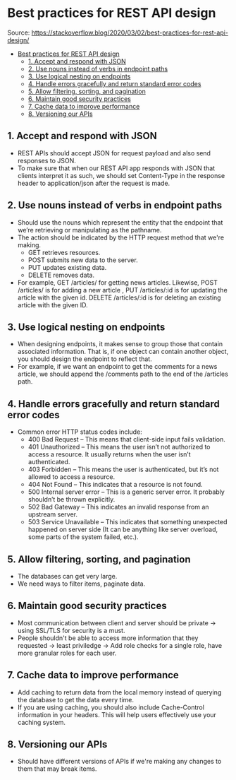 # Best practices for REST API design

Source: <https://stackoverflow.blog/2020/03/02/best-practices-for-rest-api-design/>

- [Best practices for REST API design](#best-practices-for-rest-api-design)
  - [1. Accept and respond with JSON](#1-accept-and-respond-with-json)
  - [2. Use nouns instead of verbs in endpoint paths](#2-use-nouns-instead-of-verbs-in-endpoint-paths)
  - [3. Use logical nesting on endpoints](#3-use-logical-nesting-on-endpoints)
  - [4. Handle errors gracefully and return standard error codes](#4-handle-errors-gracefully-and-return-standard-error-codes)
  - [5. Allow filtering, sorting, and pagination](#5-allow-filtering-sorting-and-pagination)
  - [6. Maintain good security practices](#6-maintain-good-security-practices)
  - [7. Cache data to improve performance](#7-cache-data-to-improve-performance)
  - [8. Versioning our APIs](#8-versioning-our-apis)

## 1. Accept and respond with JSON

- REST APIs should accept JSON for request payload and also send responses to JSON.
- To make sure that when our REST API app responds with JSON that clients interpret it as such, we should set Content-Type in the response header to application/json after the request is made.

## 2. Use nouns instead of verbs in endpoint paths

- Should use the nouns which represent the entity that the endpoint that we’re retrieving or manipulating as the pathname.
- The action should be indicated by the HTTP request method that we're making.
  - GET retrieves resources.
  - POST submits new data to the server.
  - PUT updates existing data.
  - DELETE removes data.
- For example, GET /articles/ for getting news articles. Likewise, POST /articles/ is for adding a new article , PUT /articles/:id is for updating the article with the given id. DELETE /articles/:id is for deleting an existing article with the given ID.

## 3. Use logical nesting on endpoints

- When designing endpoints, it makes sense to group those that contain associated information. That is, if one object can contain another object, you should design the endpoint to reflect that.
- For example, if we want an endpoint to get the comments for a news article, we should append the /comments path to the end of the /articles path.

## 4. Handle errors gracefully and return standard error codes

- Common error HTTP status codes include:
  - 400 Bad Request – This means that client-side input fails validation.
  - 401 Unauthorized – This means the user isn’t not authorized to access a resource. It usually returns when the user isn’t authenticated.
  - 403 Forbidden – This means the user is authenticated, but it’s not allowed to access a resource.
  - 404 Not Found – This indicates that a resource is not found.
  - 500 Internal server error – This is a generic server error. It probably shouldn’t be thrown explicitly.
  - 502 Bad Gateway – This indicates an invalid response from an upstream server.
  - 503 Service Unavailable – This indicates that something unexpected happened on server side (It can be anything like server overload, some parts of the system failed, etc.).

## 5. Allow filtering, sorting, and pagination

- The databases can get very large.
- We need ways to filter items, paginate data.

## 6. Maintain good security practices

- Most communication between client and server should be private -> using SSL/TLS for security is a must.
- People shouldn't be able to access more information that they requested -> least priviledge -> Add role checks for a single role, have more granular roles for each user.

## 7. Cache data to improve performance

- Add caching to return data from the local memory instead of querying the database to get the data every time.
- If you are using caching, you should also include Cache-Control information in your headers. This will help users effectively use your caching system.

## 8. Versioning our APIs

- Should have different versions of APIs if we're making any changes to them that may break items.
